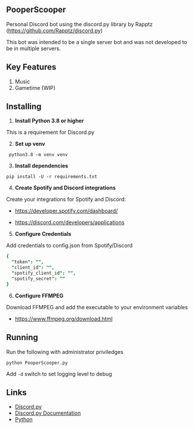## PooperScooper
Personal Discord bot using the discord.py library by Rapptz (https://github.com/Rapptz/discord.py)

This bot was intended to be a single server bot and was not developed to be in multiple servers.

## Key Features
1. Music
2. Gametime (WIP)

## Installing

1. **Install Python 3.8 or higher**

This is a requirement for Discord.py
   
2. **Set up venv**

` python3.8 -m venv venv`

3. **Install dependencies**

`pip install -U -r requirements.txt`

4. **Create Spotify and Discord integrations**

Create your integrations for Spotify and Discord:

* https://developer.spotify.com/dashboard/

* https://discord.com/developers/applications

5. **Configure Credentials**

Add credentials to config.json from Spotify/Discord
```j
{
  "token": "",
  "client_id": "",
  "spotify_client_id": "",
  "spotify_secret": ""
}
```

6. **Configure FFMPEG**

Download FFMPEG and add the executable to your environment variables
* https://www.ffmpeg.org/download.html

## Running
Run the following with administrator priviledges

`python PooperScooper.py`

Add `-d` switch to set logging level to debug

## Links
* [Discord.py](https://github.com/Rapptz/discord.py)
* [Discord.py Documentation](https://discordpy.readthedocs.io/en/latest/index.html)
* [Python](https://www.python.org/downloads)